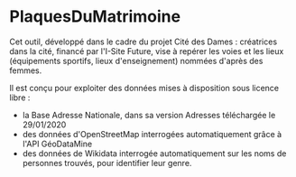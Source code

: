 # PlaquesDuMatrimoine

Cet outil, développé dans le cadre du projet Cité des Dames : créatrices dans la cité, financé par l'I-Site Future, vise à repérer les voies et les lieux (équipements sportifs, lieux d'enseignement) nommées d'après des femmes.

Il est conçu pour exploiter des données mises à disposition sous licence libre :
- la Base Adresse Nationale, dans sa version Adresses téléchargée le 29/01/2020
- des données d'OpenStreetMap interrogées automatiquement grâce à l'API GéoDataMine
- des données de Wikidata interrogée automatiquement sur les noms de personnes trouvés, pour identifier leur genre.
